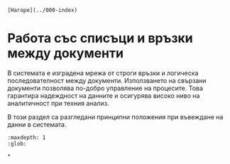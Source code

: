 ```{only} html
[Нагоре](../000-index)
```

# Работа със списъци и връзки между документи

В системата е изградена мрежа от строги връзки и логическа последователност между документи. Използването на свързани документи позволява по-добро управление на процесите. Това гарантира надеждност на данните и осигурява високо ниво на аналитичност при техния анализ.  

В този раздел са разгледани принципни положения при въвеждане на данни в системата. 

```{toctree}
:maxdepth: 1
:glob:

*
```
